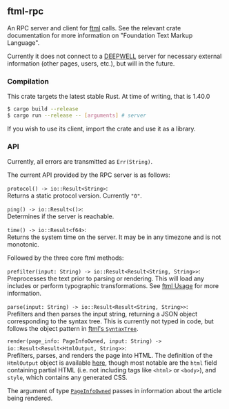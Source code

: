 ## ftml-rpc

An RPC server and client for [ftml](https://github.com/Nu-SCPTheme/ftml) calls.
See the relevant crate documentation for more information on "Foundation Text Markup Language".

Currently it does not connect to a [DEEPWELL](https://github.com/Nu-SCPTheme/deepwell) server for
necessary external information (other pages, users, etc.), but will in the future.

### Compilation
This crate targets the latest stable Rust. At time of writing, that is 1.40.0

```sh
$ cargo build --release
$ cargo run --release -- [arguments] # server
```

If you wish to use its client, import the crate and use it as a library.

### API
Currently, all errors are transmitted as `Err(String)`.

The current API provided by the RPC server is as follows:

`protocol() -> io::Result<String>`:  
Returns a static protocol version. Currently `"0"`.

`ping() -> io::Result<()>`:  
Determines if the server is reachable.

`time() -> io::Result<f64>`:  
Returns the system time on the server. It may be in any timezone and is not monotonic.

Followed by the three core ftml methods:

`prefilter(input: String) -> io::Result<Result<String, String>>`:  
Preprocesses the text prior to parsing or rendering.
This will load any includes or perform typographic transformations.
See [ftml Usage](https://github.com/Nu-SCPTheme/ftml#usage) for more information.

`parse(input: String) -> io::Result<Result<String, String>>`:  
Prefilters and then parses the input string, returning a JSON object corresponding to the syntax tree.
This is currently not typed in code, but follows the object pattern in [ftml's `SyntaxTree`](https://github.com/Nu-SCPTheme/ftml/blob/master/src/parse/tree/object.rs).

`render(page_info: PageInfoOwned, input: String) -> io::Result<Result<HtmlOutput, String>>`:  
Prefilters, parses, and renders the page into HTML. The definition of the `HtmlOutput` object is available
[here](https://github.com/Nu-SCPTheme/ftml/blob/master/src/render/html/object.rs), though most notable are
the `html` field containing partial HTML (i.e. not including tags like `<html>` or `<body>`), and `style`,
which contains any generated CSS.

The argument of type [`PageInfoOwned`](https://github.com/Nu-SCPTheme/ftml/blob/master/src/info.rs) passes
in information about the article being rendered.
